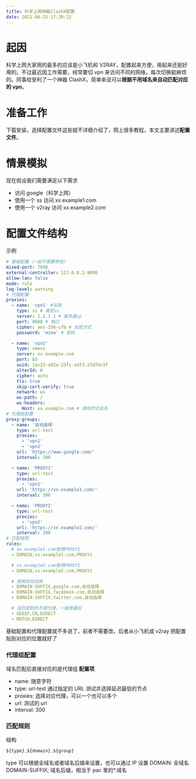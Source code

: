 ```yaml
---
title: 科学上网神器ClashX配置
date: 2021-06-25 17:20:22
---
```


# 起因

科学上网大家用的最多的应该是小飞机和 V2RAY，配置起来方便，用起来还挺好用的。不过最近因工作需要，经常要切 vpn 来访问不同的网络，每次切换挺麻烦的。同事给安利了一个神器 ClashX，简单来说可以**根据不用域名来自动匹配对应的 vpn**。

# 准备工作

下载安装，选择配置文件这些就不详细介绍了，网上很多教程，本文主要讲述**配置文件**。

# 情景模拟

现在假设我们需要满足以下需求

- 访问 google（科学上网）
- 使用一个 ss 访问 xx.example1.com
- 使用一个 v2ray 访问 xx.example2.com

# 配置文件结构

示例

```yaml
# 基础配置（一般不需要修改）
mixed-port: 7890
external-controller: 127.0.0.1:9090
allow-lan: false
mode: rule
log-level: warning
# 代理配置
proxies:
  - name: 'vpn1' #名称
    type: ss # 类型ss
    server: 1.1.1.1 # 服务器ip
    port: 8888 # 端口
    cipher: aes-256-cfb # 加密方式
    password: 'mima' # 密码

  - name: 'vpn2'
    type: vmess
    server: xx.example.com
    port: 83
    uuid: 1as23-ad2a-23fs-sdf3-23dfdv3f
    alterId: 0
    cipher: auto
    tls: true
    skip-cert-verify: true
    network: ws
    ws-path: /
    ws-headers:
      Host: xx.example.com # 填你的主机名
# 代理组配置
proxy-groups:
  - name: '自动选择'
    type: url-test
    proxies:
      - 'vpn1'
      - 'vpn2'
    url: 'https://www.google.com/'
    interval: 300

  - name: 'PROXY1'
    type: url-test
    proxies:
      - 'vpn1'
    url: 'https://xx.example1.com/'
    interval: 300

  - name: 'PROXY2'
    type: url-test
    proxies:
      - 'vpn2'
    url: 'https://xx.example2.com/'
    interval: 300
# 匹配规则
rules:
  # xx.example1.com使用PROXY1
  - DOMAIN,xx.example1.com,PROXY1

  # xx.example2.com使用PROXY1
  - DOMAIN,xx.example2.com,PROXY2

  # 使用自动选择
  - DOMAIN-SUFFIX,google.com,自动选择
  - DOMAIN-SUFFIX,facebook.com,自动选择
  - DOMAIN-SUFFIX,twitter.com,自动选择

  # 没匹配到的不用代理，一般放最后
  - GEOIP,CN,DIRECT
  - MATCH,DIRECT
```

基础配置和代理配置就不多说了，前者不需要改，后者从小飞机或 v2ray 把配置贴到对应的位置就好了

### 代理组配置

域名匹配后直接对应的是代理组
**配置项**

- name: 随意字符
- type: url-test 通过指定的 URL 测试并选择延迟最低的节点
- proxies: 选择对应代理，可以一个也可以多个
- url: 测试的 url
- interval: 300

### 匹配规则

结构

```js
${type},${domain},${group}
```

type 可以根据全域名或者域名后缀来设置，也可以通过 IP 设置
DOMAIN: 全域名
DOMAIN-SUFFIX; 域名后缀，相当于 pac 里的\*.域名
